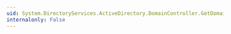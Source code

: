 ```yaml
---
uid: System.DirectoryServices.ActiveDirectory.DomainController.GetDomainController(System.DirectoryServices.ActiveDirectory.DirectoryContext)
internalonly: False
---
```

